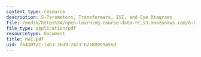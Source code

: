 ```yaml
---
content_type: resource
description: S-Parameters, Transformers, ISI, and Eye Diagrams
file: /media/https%3A/open-learning-course-data-rc.s3.amazonaws.com/6-976-high-speed-communication-circuits-and-systems-spring-2003/f6430f2c14b336d924c3b218d909a56d_hw1.pdf
file_type: application/pdf
resourcetype: Document
title: hw1.pdf
uid: f6430f2c-14b3-36d9-24c3-b218d909a56d
---
```

